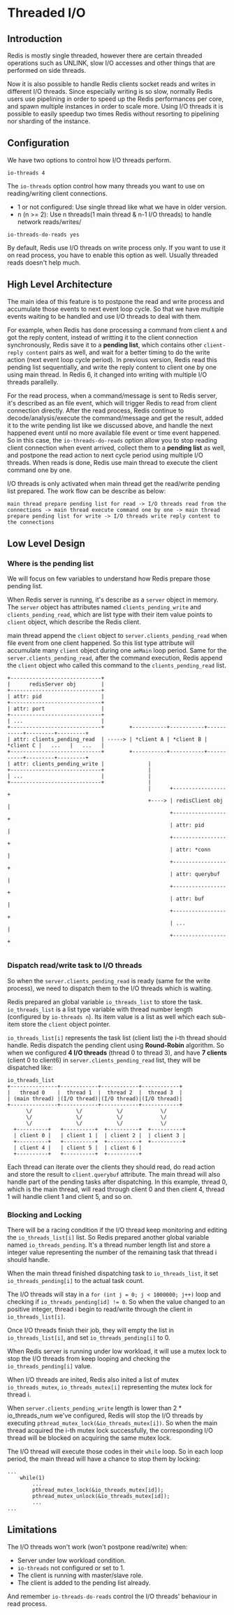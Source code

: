 # Threaded I/O
## Introduction
Redis is mostly single threaded, however there are certain threaded operations such as UNLINK, slow I/O accesses and other things that are performed on side threads.

Now it is also possible to handle Redis clients socket reads and writes in different I/O threads. Since especially writing is so slow, normally Redis users use pipelining in order to speed up the Redis performances per core, and spawn multiple instances in order to scale more. Using I/O threads it is possible to easily speedup two times Redis without resorting to pipelining nor sharding of the instance.

## Configuration
We have two options to control how I/O threads perform.
```
io-threads 4
```
The `io-threads` option control how many threads you want to use on reading/writing client connections.
- 1 or not configured: Use single thread like what we have in older version.
- n (n >= 2): Use n threads(1 main thread & n-1 I/O threads) to handle network reads/writes/

```
io-threads-do-reads yes
```
By default, Redis use I/O threads on write process only. If you want to use it on read process, you have to enable this option as well. Usually threaded reads doesn't help much.

## High Level Architecture
The main idea of this feature is to postpone the read and write process and accumulate those events to next event loop cycle. So that we have multiple events waiting to be handled and use I/O threads to deal with them.

For example, when Redis has done processing a command from client `A` and got the reply content, instead of writting it to the client connection synchronously, Redis save it to a **pending list**, which contains other `client-reply content` pairs as well, and wait for a better timing to do the write action (next event loop cycle period). In previous version, Redis read this pending list sequentially, and write the reply content to client one by one using main thread. In Redis 6, it changed into writing with multiple I/O threads parallelly.

For the read process, when a command/message is sent to Redis server, it's described as an file event, which will trigger Redis to read from client connection directly. After the read process, Redis continue to decode/analysis/execute the command/message and get the result, added it to the write pending list like we discussed above, and handle the next happened event until no more available file event or time event happened. So in this case, the `io-threads-do-reads` option allow you to stop reading client connection when event arrived, collect them to a **pending list** as well, and postpone the read action to next cycle period using multiple I/O threads. When reads is done, Redis use main thread to execute the client command one by one.

I/O threads is only activated when main thread get the read/write pending list prepared. The work flow can be describe as below:
```
main thread prepare pending list for read -> I/O threads read from the connections -> main thread execute command one by one -> main thread prepare pending list for write -> I/O threads write reply content to the connections
```

## Low Level Design
### Where is the pending list
We will focus on few variables to understand how Redis prepare those pending list.

When Redis server is running, it's describe as a `server` object in memory. The `server` object has attributes named `clients_pending_write` and `clients_pending_read`, which are list type with their item value points to `client` object, which describe the Redis client.

main thread append the `client` object to `server.clients_pending_read` when file event from one client happened. So this list type attribute will accumulate many `client` object during one `aeMain` loop period. Same for the `server.clients_pending_read`, after the command execution, Redis append the `client` object who called this command to the `clients_pending_read` list.
```
+-----------------------------+
|      redisServer obj        |
+-----------------------------+
| attr: pid                   |
+-----------------------------+
| attr: port                  |
+-----------------------------+
| ...                         | 
+-----------------------------+        +-----------+-----------+-----------+---------+---------+
| attr: clients_pending_read  | -----> | *client A | *client B | *client C |   ...   |   ...   |
+-----------------------------+        +-----------+-----------+-----------+---------+---------+
| attr: clients_pending_write |              |
+-----------------------------+              |
| ...                         |              |
+-----------------------------+              |
                                             |      +-----------------+
                                             +----> | redisClient obj |
                                                    +-----------------+
                                                    | attr: pid       |
                                                    +-----------------+
                                                    | attr: *conn     |
                                                    +-----------------+
                                                    | attr: querybuf  |
                                                    +-----------------+
                                                    | attr: buf       |
                                                    +-----------------+
                                                    | ...             |
                                                    +-----------------+


```

### Dispatch read/write task to I/O threads
So when the `server.clients_pending_read` is ready (same for the write process), we need to dispatch them to the I/O threads which is waiting.

Redis prepared an global variable `io_threads_list` to store the task. `io_threads_list` is a list type variable with thread number length (configured by `io-threads n`). Its item value is a list as well which each sub-item store the `client` object pointer.

`io_threads_list[i]` represents the task list (client list) the i-th thread should handle. Redis dispatch the pending client using **Round-Robin** algorithm. So when we configured **4 I/O threads** (thread 0 to thread 3), and have **7 clients** (client 0 to client6) in `server.clients_pending_read` list, they will be dispatched like:
```
io_threads_list
+---------------+------------+------------+------------+
|   thread 0    |  thread 1  |  thread 2  |  thread 3  |
| (main thread) |(I/O thread)|(I/O thread)|(I/O thread)|
+---------------+------------+------------+------------+
      \/              \/           \/            \/        
      \/              \/           \/            \/             
      \/              \/           \/            \/        
  +----------+   +----------+  +----------+  +----------+
  | client 0 |   | client 1 |  | client 2 |  | client 3 |
  +----------+   +----------+  +----------+  +----------+
  | client 4 |   | client 5 |  | client 6 |
  +----------+   +----------+  +----------+

```

Each thread can iterate over the clients they should read, do read action and store the result to `client.querybuf` attribute. The main thread will also handle part of the pending tasks after dispatching. In this example, thread 0, which is the main thread, will read through client 0 and then client 4, thread 1 will handle client 1 and client 5, and so on.

### Blocking and Locking
There will be a racing condition if the I/O thread keep monitoring and editing the `io_threads_list[i]` list. So Redis prepared another global variable named `io_threads_pending`. It's a thread number length list and store a integer value representing the number of the remaining task that thread i should handle.

When the main thread finished dispatching task to `io_threads_list`, it set `io_threads_pending[i]` to the actual task count.

The I/O threads will stay in a `for (int j = 0; j < 1000000; j++)` loop and checking if `io_threads_pending[id] != 0`. So when the value changed to an positive integer, thread i begin to read/write through the client in `io_threads_list[i]`. 

Once I/O threads finish their job, they will empty the list in `io_threads_list[i]`, and set `io_threads_pending[i]` to 0.

When Redis server is running under low workload, it will use a mutex lock to stop the I/O threads from keep looping and checking the `io_threads_pending[i]` value. 

When I/O threads are inited, Redis also inited a list of mutex `io_threads_mutex`, `io_threads_mutex[i]` representing the mutex lock for thread i.

When `server.clients_pending_write` length is lower than 2 * io_threads_num we've configured, Redis will stop the I/O threads by executing `pthread_mutex_lock(&io_threads_mutex[i])`. So when the main thread acquired the i-th mutex lock successfully, the corresponding I/O thread will be blocked on acquiring the same mutex lock. 

The I/O thread will execute those codes in their `while` loop. So in each loop period, the main thread will have a chance to stop them by locking:
```
...
    while(1)
        ...
        pthread_mutex_lock(&io_threads_mutex[id]);
        pthread_mutex_unlock(&io_threads_mutex[id]);
        ...
...
```

## Limitations
The I/O threads won't work (won't postpone read/write) when:
- Server under low workload condition.
- `io-threads` not configured or set to 1.
- The client is running with master/slave role.
- The client is added to the pending list already.

And remember `io-threads-do-reads` control the I/O threads' behaviour in read process.
